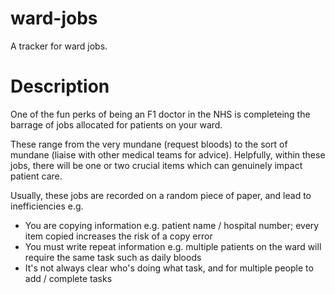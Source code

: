 # ward-jobs
A tracker for ward jobs.

# Description

One of the fun perks of being an F1 doctor in the NHS is completeing the barrage of jobs allocated for patients on your ward.

These range from the very mundane (request bloods) to the sort of mundane (liaise with other medical teams for advice). Helpfully, within these jobs, there will be one or two crucial items which can genuinely impact patient care.

Usually, these jobs are recorded on a random piece of paper, and lead to inefficiencies e.g.

- You are copying information e.g. patient name / hospital number; every item copied increases the risk of a copy error
- You must write repeat information e.g. multiple patients on the ward will require the same task such as daily bloods
- It's not always clear who's doing what task, and for multiple people to add / complete tasks
